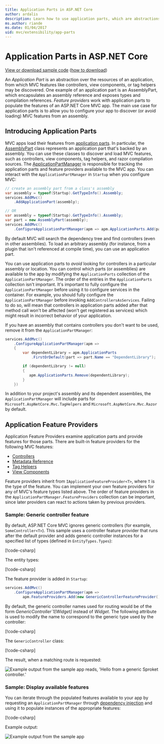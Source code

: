 ```yaml
---
title: Application Parts in ASP.NET Core
author: ardalis
description: Learn how to use application parts, which are abstractions over the resources of an app, to discover or avoid loading features from an assembly.
ms.author: riande
ms.date: 01/04/2017
uid: mvc/extensibility/app-parts
---
```

# Application Parts in ASP.NET Core

[View or download sample code](https://github.com/aspnet/Docs/tree/master/aspnetcore/mvc/advanced/app-parts/sample) ([how to download](xref:tutorials/index#how-to-download-a-sample))

An *Application Part* is an abstraction over the resources of an application, from which MVC features like controllers, view components, or tag helpers may be discovered. One example of an application part is an AssemblyPart, which encapsulates an assembly reference and exposes types and compilation references. *Feature providers* work with application parts to populate the features of an ASP.NET Core MVC app. The main use case for application parts is to allow you to configure your app to discover (or avoid loading) MVC features from an assembly.

## Introducing Application Parts

MVC apps load their features from [application parts](/dotnet/api/microsoft.aspnetcore.mvc.applicationparts.applicationpart). In particular, the [AssemblyPart](/dotnet/api/microsoft.aspnetcore.mvc.applicationparts.assemblypart#Microsoft_AspNetCore_Mvc_ApplicationParts_AssemblyPart) class represents an application part that's backed by an assembly. You can use these classes to discover and load MVC features, such as controllers, view components, tag helpers, and razor compilation sources. The [ApplicationPartManager](/dotnet/api/microsoft.aspnetcore.mvc.applicationparts.applicationpartmanager) is responsible for tracking the application parts and feature providers available to the MVC app. You can interact with the `ApplicationPartManager` in `Startup` when you configure MVC:

```csharp
// create an assembly part from a class's assembly
var assembly = typeof(Startup).GetTypeInfo().Assembly;
services.AddMvc()
    .AddApplicationPart(assembly);

// OR
var assembly = typeof(Startup).GetTypeInfo().Assembly;
var part = new AssemblyPart(assembly);
services.AddMvc()
    .ConfigureApplicationPartManager(apm => apm.ApplicationParts.Add(part));
```

By default MVC will search the dependency tree and find controllers (even in other assemblies). To load an arbitrary assembly (for instance, from a plugin that isn't referenced at compile time), you can use an application part.

You can use application parts to *avoid* looking for controllers in a particular assembly or location. You can control which parts (or assemblies) are available to the app by modifying the `ApplicationParts` collection of the `ApplicationPartManager`. The order of the entries in the `ApplicationParts` collection isn't important. It's important to fully configure the `ApplicationPartManager` before using it to configure services in the container. For example, you should fully configure the `ApplicationPartManager` before invoking `AddControllersAsServices`. Failing to do so, will mean that controllers in application parts added after that method call won't be affected (won't get registered as services) which might result in incorrect behavior of your application.

If you have an assembly that contains controllers you don't want to be used, remove it from the `ApplicationPartManager`:

```csharp
services.AddMvc()
    .ConfigureApplicationPartManager(apm =>
    {
        var dependentLibrary = apm.ApplicationParts
            .FirstOrDefault(part => part.Name == "DependentLibrary");

        if (dependentLibrary != null)
        {
           apm.ApplicationParts.Remove(dependentLibrary);
        }
    })
```

In addition to your project's assembly and its dependent assemblies, the `ApplicationPartManager` will include parts for `Microsoft.AspNetCore.Mvc.TagHelpers` and `Microsoft.AspNetCore.Mvc.Razor` by default.

## Application Feature Providers

Application Feature Providers examine application parts and provide features for those parts. There are built-in feature providers for the following MVC features:

* [Controllers](/dotnet/api/microsoft.aspnetcore.mvc.controllers.controllerfeatureprovider)
* [Metadata Reference](/dotnet/api/microsoft.aspnetcore.mvc.razor.compilation.metadatareferencefeatureprovider)
* [Tag Helpers](/dotnet/api/microsoft.aspnetcore.mvc.razor.taghelpers.taghelperfeatureprovider)
* [View Components](/dotnet/api/microsoft.aspnetcore.mvc.viewcomponents.viewcomponentfeatureprovider)

Feature providers inherit from `IApplicationFeatureProvider<T>`, where `T` is the type of the feature. You can implement your own feature providers for any of MVC's feature types listed above. The order of feature providers in the `ApplicationPartManager.FeatureProviders` collection can be important, since later providers can react to actions taken by previous providers.

### Sample: Generic controller feature

By default, ASP.NET Core MVC ignores generic controllers (for example, `SomeController<T>`). This sample uses a controller feature provider that runs after the default provider and adds generic controller instances for a specified list of types (defined in `EntityTypes.Types`):

[!code-csharp[](./app-parts/sample/AppPartsSample/GenericControllerFeatureProvider.cs?highlight=13&range=18-36)]

The entity types:

[!code-csharp[](./app-parts/sample/AppPartsSample/Model/EntityTypes.cs?range=6-16)]

The feature provider is added in `Startup`:

```csharp
services.AddMvc()
    .ConfigureApplicationPartManager(apm => 
        apm.FeatureProviders.Add(new GenericControllerFeatureProvider()));
```

By default, the generic controller names used for routing would be of the form *GenericController`1[Widget]* instead of *Widget*. The following attribute is used to modify the name to correspond to the generic type used by the controller:

[!code-csharp[](./app-parts/sample/AppPartsSample/GenericControllerNameConvention.cs)]

The `GenericController` class:

[!code-csharp[](./app-parts/sample/AppPartsSample/GenericController.cs?highlight=5-6)]

The result, when a matching route is requested:

![Example output from the sample app reads, 'Hello from a generic Sproket controller.'](app-parts/_static/generic-controller.png)

### Sample: Display available features

You can iterate through the populated features available to your app by requesting an `ApplicationPartManager` through [dependency injection](../../fundamentals/dependency-injection.md) and using it to populate instances of the appropriate features:

[!code-csharp[](./app-parts/sample/AppPartsSample/Controllers/FeaturesController.cs?highlight=16,25-27)]

Example output:

![Example output from the sample app](app-parts/_static/available-features.png)
